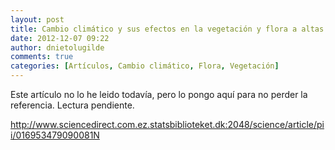 ```yaml
---
layout: post
title: Cambio climático y sus efectos en la vegetación y flora a altas latitudes
date: 2012-12-07 09:22
author: dnietolugilde
comments: true
categories: [Artículos, Cambio climático, Flora, Vegetación]
---
```

Este artículo no lo he leido todavía, pero lo pongo aquí para no perder la referencia. Lectura pendiente.

<a href="http://www.sciencedirect.com.ez.statsbiblioteket.dk:2048/science/article/pii/016953479090081N">http://www.sciencedirect.com.ez.statsbiblioteket.dk:2048/science/article/pii/016953479090081N</a>
